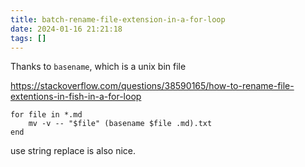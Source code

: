 ```yaml
---
title: batch-rename-file-extension-in-a-for-loop
date: 2024-01-16 21:21:18
tags: []
---
```

Thanks to `basename`, which is a unix bin file

https://stackoverflow.com/questions/38590165/how-to-rename-file-extentions-in-fish-in-a-for-loop

```
for file in *.md
    mv -v -- "$file" (basename $file .md).txt 
end
```

use string replace is also nice.

